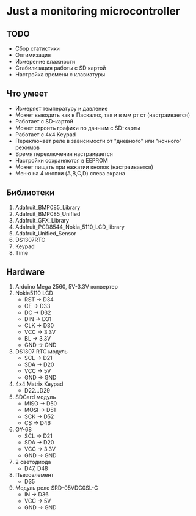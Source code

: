 Just a monitoring microcontroller
==

TODO
--

- Сбор статистики
- Оптимизация
- Измерение влажности
- Стабилизация работы с SD картой
- Настройка времени с клавиатуры

Что умеет
--

- Измеряет температуру и давление
- Может выводить как в Паскалях, так и в мм рт ст (настраивается)
- Работает с SD-картой
- Может строить графики по данным с SD-карты
- Работает с 4x4 Keypad
- Переключает реле в зависимости от "дневного" или "ночного" режимов
- Время переключения настраивается 
- Настройки сохраняются в EEPROM
- Может пищать при нажатии кнопок (настраивается)
- Меню на 4 кнопки (A,B,C,D) слева экрана

Библиотеки
--

1. Adafruit_BMP085_Library
2. Adafruit_BMP085_Unified
3. Adafruit_GFX_Library
4. Adafruit_PCD8544_Nokia_5110_LCD_library
5. Adafruit_Unified_Sensor
6. DS1307RTC
7. Keypad
8. Time

Hardware
--

1. Arduino Mega 2560, 5V-3.3V конвертер
2. Nokia5110 LCD
	- RST -> D34
	- CE -> D33
	- DC -> D32
	- DIN -> D31
	- CLK -> D30
	- VCC -> 3.3V
	- BL -> 3.3V
	- GND -> GND
3. DS1307 RTC модуль
	- SCL -> D21
	- SDA -> D20
	- VCC -> 5V
	- GND -> GND
4. 4x4 Matrix Keypad
	- D22...D29
5. SDCard модуль
	- MISO -> D50
	- MOSI -> D51
	- SCK -> D52
	- CS -> D46
6. GY-68
	- SCL -> D21
	- SDA -> D20
	- VCC -> 3.3V
	- GND -> GND
7. 2 светодиода
	- D47, D48
8. Пьезоэлемент
	- D35
9. Модуль реле SRD-05VDC0SL-C
	- IN -> D36
	- VCC -> 5V
	- GND -> GND

